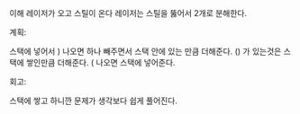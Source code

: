 이해
레이저가 오고 스틸이 온다 레이저는 스틸을 뚫어서 2개로 분해한다.

계획:

스택에 넣어서 ) 나오면 하나 빼주면서 스택 안에 있는 만큼 더해준다. () 가 있는것은 스택에 쌓인만큼 더해준다. ( 나오면 스택에 넣어준다.

회고:

스택에 쌓고 하니깐 문제가 생각보다 쉽게 풀어진다.